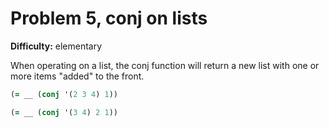 # Problem 5, conj on lists

**Difficulty:** elementary

When operating on a list, the conj function will return a new list with one or more items "added" to the front.

```clj
(= __ (conj '(2 3 4) 1))
```

```clj
(= __ (conj '(3 4) 2 1))
```
